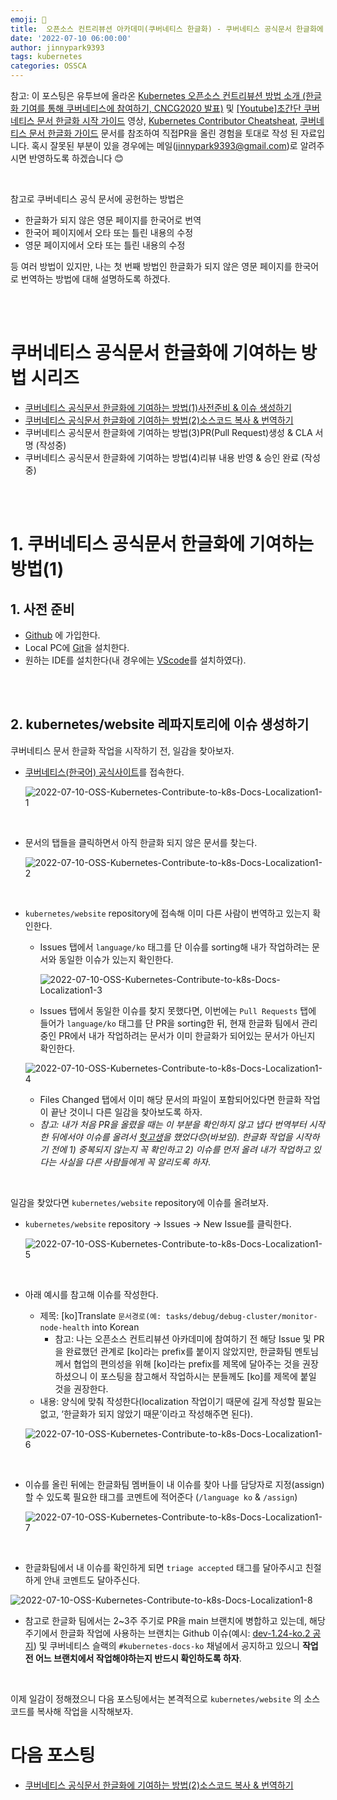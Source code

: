 ```yaml
---
emoji: 🔧
title:  오픈소스 컨트리뷰션 아카데미(쿠버네티스 한글화) - 쿠버네티스 공식문서 한글화에 기여하는 방법(1)사전준비 & 이슈 생성하기
date: '2022-07-10 06:00:00'
author: jinnypark9393
tags: kubernetes
categories: OSSCA
---
```


참고: 이 포스팅은 유투브에 올라온 [Kubernetes 오픈소스 컨트리뷰션 방법 소개 (한글화 기여를 통해 쿠버네티스에 참여하기, CNCG2020 발표)](https://www.youtube.com/watch?v=2JiKkPv_IGs) 및 [[Youtube]초간단 쿠버네티스 문서 한글화 시작 가이드](https://www.youtube.com/watch?v=OTl8HBjxIhc) 영상, [Kubernetes Contributor Cheatsheat](https://www.kubernetes.dev/docs/contributor-cheatsheet/), [쿠버네티스 문서 한글화 가이드](https://kubernetes.io/ko/docs/contribute/localization_ko/) 문서를 참조하여 직접PR을 올린 경험을 토대로 작성 된 자료입니다. 혹시 잘못된 부분이 있을 경우에는 메일(jinnypark9393@gmail.com)로 알려주시면 반영하도록 하겠습니다 😊

<br/>

참고로 쿠버네티스 공식 문서에 공헌하는 방법은

- 한글화가 되지 않은 영문 페이지를 한국어로 번역
- 한국어 페이지에서 오타 또는 틀린 내용의 수정
- 영문 페이지에서 오타 또는 틀린 내용의 수정

등 여러 방법이 있지만, 나는 첫 번째 방법인 한글화가 되지 않은 영문 페이지를 한국어로 번역하는 방법에 대해 설명하도록 하겠다.

<br/><br/>

# 쿠버네티스 공식문서 한글화에 기여하는 방법 시리즈

- [쿠버네티스 공식문서 한글화에 기여하는 방법(1)사전준비 & 이슈 생성하기](https://jinnypark9393.github.io/oss%20contribution%20academy/OSS-Kubernetes-Contribute-to-k8s-Docs-Localization1/)
- [쿠버네티스 공식문서 한글화에 기여하는 방법(2)소스코드 복사 & 번역하기](https://jinnypark9393.github.io/oss%20contribution%20academy/OSS-Kubernetes-Contribute-to-k8s-Docs-Localization2/)
- 쿠버네티스 공식문서 한글화에 기여하는 방법(3)PR(Pull Request)생성 & CLA 서명 (작성중)
- 쿠버네티스 공식문서 한글화에 기여하는 방법(4)리뷰 내용 반영 & 승인 완료 (작성중)

<br/><br/>

# 1. 쿠버네티스 공식문서 한글화에 기여하는 방법(1)

## 1. 사전 준비

- [Github](https://github.com/) 에 가입한다.
- Local PC에 [Git](http://git-scm.com/downloads)을 설치한다.
- 원하는 IDE를 설치한다(내 경우에는 [VScode](https://code.visualstudio.com/download)를 설치하였다).

<br/><br/>

## 2. kubernetes/website 레파지토리에 이슈 생성하기

쿠버네티스 문서 한글화 작업을 시작하기 전, 일감을 찾아보자.

- [쿠버네티스(한국어) 공식사이트](https://kubernetes.io/ko/docs/)를 접속한다.
    
    ![2022-07-10-OSS-Kubernetes-Contribute-to-k8s-Docs-Localization1-1](/assets/images/2022-07-10-OSS-Kubernetes-Contribute-to-k8s-Docs-Localization1/2022-07-10-OSS-Kubernetes-Contribute-to-k8s-Docs-Localization1-1.png)
    
<br/>

- 문서의 탭들을 클릭하면서 아직 한글화 되지 않은 문서를 찾는다.
    
    ![2022-07-10-OSS-Kubernetes-Contribute-to-k8s-Docs-Localization1-2](/assets/images/2022-07-10-OSS-Kubernetes-Contribute-to-k8s-Docs-Localization1/2022-07-10-OSS-Kubernetes-Contribute-to-k8s-Docs-Localization1-2.png)
    
<br/>

- `kubernetes/website` repository에 접속해 이미 다른 사람이 번역하고 있는지 확인한다.
    - Issues 탭에서 `language/ko` 태그를 단 이슈를 sorting해 내가 작업하려는 문서와 동일한 이슈가 있는지 확인한다.
        
        ![2022-07-10-OSS-Kubernetes-Contribute-to-k8s-Docs-Localization1-3](/assets/images/2022-07-10-OSS-Kubernetes-Contribute-to-k8s-Docs-Localization1/2022-07-10-OSS-Kubernetes-Contribute-to-k8s-Docs-Localization1-3.png)
        
    - Issues 탭에서 동일한 이슈를 찾지 못했다면, 이번에는 `Pull Requests` 탭에 들어가 `language/ko` 태그를 단 PR을 sorting한 뒤, 현재 한글화 팀에서 관리중인 PR에서 내가 작업하려는 문서가 이미 한글화가 되어있는 문서가 아닌지 확인한다.

    ![2022-07-10-OSS-Kubernetes-Contribute-to-k8s-Docs-Localization1-4](/assets/images/2022-07-10-OSS-Kubernetes-Contribute-to-k8s-Docs-Localization1/2022-07-10-OSS-Kubernetes-Contribute-to-k8s-Docs-Localization1-4.png)
        
    - Files Changed 탭에서 이미 해당 문서의 파일이 포함되어있다면 한글화 작업이 끝난 것이니 다른 일감을 찾아보도록 하자.
    - *참고: 내가 처음 PR을 올렸을 때는 이 부분을 확인하지 않고 냅다 번역부터 시작한 뒤에서야 이슈를 올려서 [헛고생](https://github.com/kubernetes/website/issues/34336)을 했었다😞(바보임). 한글화 작업을 시작하기 전에 1) 중복되지 않는지 꼭 확인하고 2) 이슈를 먼저 올려 내가 작업하고 있다는 사실을 다른 사람들에게 꼭 알리도록 하자*.

<br/>

일감을 찾았다면 `kubernetes/website` repository에 이슈를 올려보자.

- `kubernetes/website` repository → Issues → New Issue를 클릭한다.
    
    ![2022-07-10-OSS-Kubernetes-Contribute-to-k8s-Docs-Localization1-5](/assets/images/2022-07-10-OSS-Kubernetes-Contribute-to-k8s-Docs-Localization1/2022-07-10-OSS-Kubernetes-Contribute-to-k8s-Docs-Localization1-5.png)

<br/>

- 아래 예시를 참고해 이슈를 작성한다.
    - 제목: [ko]Translate `문서경로(예: tasks/debug/debug-cluster/monitor-node-health` into Korean
      - 참고: 나는 오픈소스 컨트리뷰션 아카데미에 참여하기 전 해당 Issue 및 PR을 완료했던 관계로 [ko]라는 prefix를 붙이지 않았지만, 한글화팀 멘토님께서 협업의 편의성을 위해 [ko]라는 prefix를 제목에 달아주는 것을 권장하셨으니 이 포스팅을 참고해서 작업하시는 분들께도 [ko]를 제목에 붙일 것을 권장한다.
    - 내용: 양식에 맞춰 작성한다(localization 작업이기 때문에 길게 작성할 필요는 없고, ‘한글화가 되지 않았기 때문’이라고 작성해주면 된다).
    
    ![2022-07-10-OSS-Kubernetes-Contribute-to-k8s-Docs-Localization1-6](/assets/images/2022-07-10-OSS-Kubernetes-Contribute-to-k8s-Docs-Localization1/2022-07-10-OSS-Kubernetes-Contribute-to-k8s-Docs-Localization1-6.png)
    

<br/>

- 이슈를 올린 뒤에는 한글화팀 멤버들이 내 이슈를 찾아 나를 담당자로 지정(assign)할 수 있도록 필요한 태그를 코멘트에 적어준다 (`/language ko` & `/assign`)
    
    ![2022-07-10-OSS-Kubernetes-Contribute-to-k8s-Docs-Localization1-7](/assets/images/2022-07-10-OSS-Kubernetes-Contribute-to-k8s-Docs-Localization1/2022-07-10-OSS-Kubernetes-Contribute-to-k8s-Docs-Localization1-7.png)
    
<br/>

- 한글화팀에서 내 이슈를 확인하게 되면 `triage accepted` 태그를 달아주시고 친절하게 안내 코멘트도 달아주신다.

![2022-07-10-OSS-Kubernetes-Contribute-to-k8s-Docs-Localization1-8](/assets/images/2022-07-10-OSS-Kubernetes-Contribute-to-k8s-Docs-Localization1/2022-07-10-OSS-Kubernetes-Contribute-to-k8s-Docs-Localization1-8.png)

- 참고로 한글화 팀에서는 2~3주 주기로 PR을 main 브랜치에 병합하고 있는데, 해당 주기에서 한글화 작업에 사용하는 브랜치는 Github 이슈(예시: [dev-1.24-ko.2 공지](https://github.com/kubernetes/website/issues/34901)) 및 쿠버네티스 슬랙의  `#kubernetes-docs-ko` 채널에서 공지하고 있으니 **작업 전 어느 브랜치에서 작업해야하는지 반드시 확인하도록 하자**.

<br/>

이제 일감이 정해졌으니 다음 포스팅에서는 본격적으로 `kubernetes/website` 의 소스코드를 복사해 작업을 시작해보자.

# 다음 포스팅

- [쿠버네티스 공식문서 한글화에 기여하는 방법(2)소스코드 복사 & 번역하기](https://jinnypark9393.github.io/oss%20contribution%20academy/OSS-Kubernetes-Contribute-to-k8s-Docs-Localization1/)
